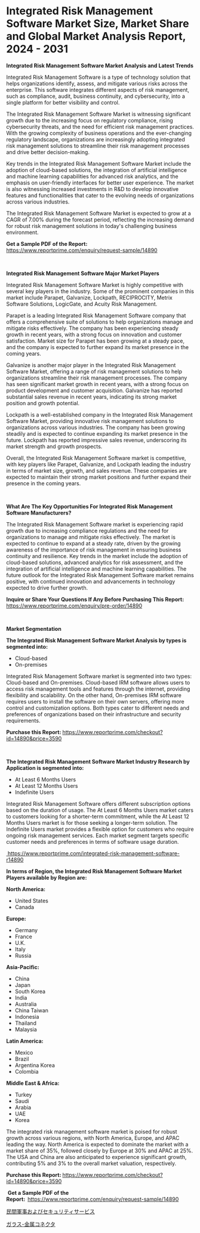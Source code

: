 <p><h1>Integrated Risk Management Software Market Size, Market Share and Global Market Analysis Report, 2024 - 2031</h1></p><p><strong>Integrated Risk Management Software Market Analysis and Latest Trends</strong></p>
<p><p>Integrated Risk Management Software is a type of technology solution that helps organizations identify, assess, and mitigate various risks across the enterprise. This software integrates different aspects of risk management, such as compliance, audit, business continuity, and cybersecurity, into a single platform for better visibility and control.</p><p>The Integrated Risk Management Software Market is witnessing significant growth due to the increasing focus on regulatory compliance, rising cybersecurity threats, and the need for efficient risk management practices. With the growing complexity of business operations and the ever-changing regulatory landscape, organizations are increasingly adopting integrated risk management solutions to streamline their risk management processes and drive better decision-making.</p><p>Key trends in the Integrated Risk Management Software Market include the adoption of cloud-based solutions, the integration of artificial intelligence and machine learning capabilities for advanced risk analytics, and the emphasis on user-friendly interfaces for better user experience. The market is also witnessing increased investments in R&D to develop innovative features and functionalities that cater to the evolving needs of organizations across various industries.</p><p>The Integrated Risk Management Software Market is expected to grow at a CAGR of 7.00% during the forecast period, reflecting the increasing demand for robust risk management solutions in today's challenging business environment.</p></p>
<p><strong>Get a Sample PDF of the Report:&nbsp;</strong> <a href="https://www.reportprime.com/enquiry/request-sample/14890">https://www.reportprime.com/enquiry/request-sample/14890</a></p>
<p>&nbsp;</p>
<p><strong>Integrated Risk Management Software Major Market Players</strong></p>
<p><p>Integrated Risk Management Software Market is highly competitive with several key players in the industry. Some of the prominent companies in this market include Parapet, Galvanize, Lockpath, RECIPROCITY, Metrix Software Solutions, LogicGate, and Acuity Risk Management.</p><p>Parapet is a leading Integrated Risk Management Software company that offers a comprehensive suite of solutions to help organizations manage and mitigate risks effectively. The company has been experiencing steady growth in recent years, with a strong focus on innovation and customer satisfaction. Market size for Parapet has been growing at a steady pace, and the company is expected to further expand its market presence in the coming years.</p><p>Galvanize is another major player in the Integrated Risk Management Software Market, offering a range of risk management solutions to help organizations streamline their risk management processes. The company has seen significant market growth in recent years, with a strong focus on product development and customer acquisition. Galvanize has reported substantial sales revenue in recent years, indicating its strong market position and growth potential.</p><p>Lockpath is a well-established company in the Integrated Risk Management Software Market, providing innovative risk management solutions to organizations across various industries. The company has been growing steadily and is expected to continue expanding its market presence in the future. Lockpath has reported impressive sales revenue, underscoring its market strength and growth prospects.</p><p>Overall, the Integrated Risk Management Software market is competitive, with key players like Parapet, Galvanize, and Lockpath leading the industry in terms of market size, growth, and sales revenue. These companies are expected to maintain their strong market positions and further expand their presence in the coming years.</p></p>
<p>&nbsp;</p>
<p><strong>What Are The Key Opportunities For Integrated Risk Management Software Manufacturers?</strong></p>
<p><p>The Integrated Risk Management Software market is experiencing rapid growth due to increasing compliance regulations and the need for organizations to manage and mitigate risks effectively. The market is expected to continue to expand at a steady rate, driven by the growing awareness of the importance of risk management in ensuring business continuity and resilience. Key trends in the market include the adoption of cloud-based solutions, advanced analytics for risk assessment, and the integration of artificial intelligence and machine learning capabilities. The future outlook for the Integrated Risk Management Software market remains positive, with continued innovation and advancements in technology expected to drive further growth.</p></p>
<p><strong>Inquire or Share Your Questions If Any Before Purchasing This Report:</strong> <a href="https://www.reportprime.com/enquiry/pre-order/14890">https://www.reportprime.com/enquiry/pre-order/14890</a></p>
<p>&nbsp;</p>
<p><strong>Market Segmentation</strong></p>
<p><strong>The Integrated Risk Management Software Market Analysis by types is segmented into:</strong></p>
<p><ul><li>Cloud-based</li><li>On-premises</li></ul></p>
<p><p>Integrated Risk Management Software market is segmented into two types: Cloud-based and On-premises. Cloud-based IRM software allows users to access risk management tools and features through the internet, providing flexibility and scalability. On the other hand, On-premises IRM software requires users to install the software on their own servers, offering more control and customization options. Both types cater to different needs and preferences of organizations based on their infrastructure and security requirements.</p></p>
<p><strong>Purchase this Report:&nbsp;</strong><a href="https://www.reportprime.com/checkout?id=14890&price=3590">https://www.reportprime.com/checkout?id=14890&price=3590</a></p>
<p>&nbsp;</p>
<p><strong>The Integrated Risk Management Software Market Industry Research by Application is segmented into:</strong></p>
<p><ul><li>At Least 6 Months Users</li><li>At Least 12 Months Users</li><li>Indefinite Users</li></ul></p>
<p><p>Integrated Risk Management Software offers different subscription options based on the duration of usage. The At Least 6 Months Users market caters to customers looking for a shorter-term commitment, while the At Least 12 Months Users market is for those seeking a longer-term solution. The Indefinite Users market provides a flexible option for customers who require ongoing risk management services. Each market segment targets specific customer needs and preferences in terms of software usage duration.</p></p>
<p><a href="https://www.reportprime.com/integrated-risk-management-software-r14890">&nbsp;https://www.reportprime.com/integrated-risk-management-software-r14890</a></p>
<p><strong>In terms of Region, the Integrated Risk Management Software Market Players available by Region are:</strong></p>
<p>
    <p> <strong> North America: </strong>
        <ul>
            <li>United States</li>
            <li>Canada</li>
        </ul>
        </p> 
    <p> <strong> Europe: </strong>
        <ul>
            <li>Germany</li>
            <li>France</li>
            <li>U.K.</li>
            <li>Italy</li>
            <li>Russia</li>
        </ul>
        </p> 
    <p> <strong> Asia-Pacific: </strong>
        <ul>
            <li>China</li>
            <li>Japan</li>
            <li>South Korea</li>
            <li>India</li>
            <li>Australia</li>
            <li>China Taiwan</li>
            <li>Indonesia</li>
            <li>Thailand</li>
            <li>Malaysia</li>
        </ul>
        </p> 
    <p> <strong> Latin America: </strong>
        <ul>
            <li>Mexico</li>
            <li>Brazil</li>
            <li>Argentina Korea</li>
            <li>Colombia</li>
        </ul>
        </p> 
    <p> <strong> Middle East & Africa: </strong>
        <ul>
            <li>Turkey</li>
            <li>Saudi</li>
            <li>Arabia</li>
            <li>UAE</li>
            <li>Korea</li>
        </ul>
    </p>
    </p>
<p><p>The integrated risk management software market is poised for robust growth across various regions, with North America, Europe, and APAC leading the way. North America is expected to dominate the market with a market share of 35%, followed closely by Europe at 30% and APAC at 25%. The USA and China are also anticipated to experience significant growth, contributing 5% and 3% to the overall market valuation, respectively.</p></p>
<p><strong>Purchase this Report: </strong><a href="https://www.reportprime.com/checkout?id=14890&price=3590">https://www.reportprime.com/checkout?id=14890&price=3590</a></p>
<p>&nbsp;<strong>Get a Sample PDF of the Report:&nbsp;&nbsp;</strong><a href="https://www.reportprime.com/enquiry/request-sample/14890">https://www.reportprime.com/enquiry/request-sample/14890</a></p>
<p><strong></strong></p>
<p><p><a href="https://github.com/TysonKub/Market-Research-Report-List-1/blob/main/131170681213.md">民間軍事およびセキュリティサービス</a></p><p><a href="https://github.com/mreklxf44233/Market-Research-Report-List-2/blob/main/228057187704.md">ガラス-金属コネクタ</a></p></p>